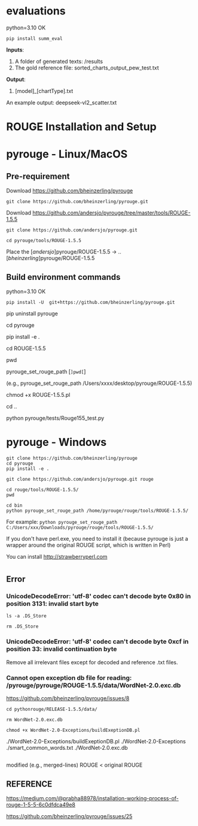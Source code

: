 # evaluations

python=3.10 OK

`pip install summ_eval`

**Inputs**:
1. A folder of generated texts: /results   
2. The gold reference file: sorted_charts_output_pew_test.txt

**Output**:
1. [model]_[chartType].txt

An example output: deepseek-vl2_scatter.txt

#
#

# ROUGE Installation and Setup

# pyrouge - Linux/MacOS

## Pre-requirement

Download https://github.com/bheinzerling/pyrouge

`git clone https://github.com/bheinzerling/pyrouge.git`

Download https://github.com/andersjo/pyrouge/tree/master/tools/ROUGE-1.5.5

`git clone https://github.com/andersjo/pyrouge.git`

`cd pyrouge/tools/ROUGE-1.5.5`

Place the [*andersjo*]pyrouge/ROUGE-1.5.5 -> ..[*bheinzerling*]pyrouge/ROUGE-1.5.5

##

## Build environment commands

python=3.10 OK

`pip install -U  git+https://github.com/bheinzerling/pyrouge.git`

pip uninstall pyrouge

cd pyrouge

pip install -e .

cd ROUGE-1.5.5

pwd

pyrouge_set_rouge_path [`]pwd[`]

(e.g., pyrouge_set_rouge_path /Users/xxxx/desktop/pyrouge/ROUGE-1.5.5)

chmod +x ROUGE-1.5.5.pl

cd ..

python pyrouge/tests/Rouge155_test.py

#
#

# pyrouge - Windows

`git clone https://github.com/bheinzerling/pyrouge`    
`cd pyrouge`    
`pip install -e .`    

`git clone https://github.com/andersjo/pyrouge.git rouge`    

`cd rouge/tools/ROUGE-1.5.5/`    
`pwd`    

`cd bin`    
`python pyrouge_set_rouge_path /home/pyrouge/rouge/tools/ROUGE-1.5.5/`    

For example: `python pyrouge_set_rouge_path C:/Users/xxx/Downloads/pyrouge/rouge/tools/ROUGE-1.5.5/`    

If you don't have perl.exe, you need to install it (because pyrouge is just a wrapper around the original ROUGE script, which is written in Perl)

You can install http://strawberryperl.com

#
#

## Error

### UnicodeDecodeError: 'utf-8' codec can't decode byte 0x80 in position 3131: invalid start byte

`ls -a .DS_Store`

`rm .DS_Store`

###

### UnicodeDecodeError: 'utf-8' codec can't decode byte 0xcf in position 33: invalid continuation byte

Remove all irrelevant files except for decoded and reference .txt files.

### 

### Cannot open exception db file for reading: /pyrouge/pyrouge/ROUGE-1.5.5/data/WordNet-2.0.exc.db

https://github.com/bheinzerling/pyrouge/issues/8

`cd pythonrouge/RELEASE-1.5.5/data/`

`rm WordNet-2.0.exc.db`

`chmod +x WordNet-2.0-Exceptions/buildExeptionDB.pl`

./WordNet-2.0-Exceptions/buildExeptionDB.pl ./WordNet-2.0-Exceptions ./smart_common_words.txt ./WordNet-2.0.exc.db

##

modified (e.g., merged-lines) ROUGE < original ROUGE

##

## REFERENCE

https://medium.com/@prabha88978/installation-working-process-of-rouge-1-5-5-6c0dfdca49e8

https://github.com/bheinzerling/pyrouge/issues/25
